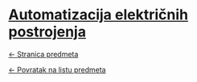 # [Automatizacija električnih postrojenja](https://www.github.com/studosi-fer/AEP)
[<- Stranica predmeta](https://www.fer.unizg.hr/predmet/aep_a)

[<- Povratak na listu predmeta](https://www.github.com/studosi/FER)

